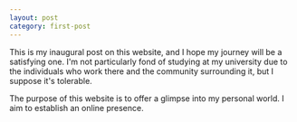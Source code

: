 ```yaml
---
layout: post
category: first-post
---
```


This is my inaugural post on this website, and I hope my journey will be a satisfying one. I'm not particularly fond of studying at my university due to the individuals who work there and the community surrounding it, but I suppose it's tolerable.

The purpose of this website is to offer a glimpse into my personal world. I aim to establish an online presence.
